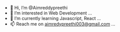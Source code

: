 - 👋 Hi, I’m @Aimreddypreethi
- 👀 I’m interested in Web Development ...
- 🌱 I’m currently learning Javascript, React  ...
- 📫 Reach me on aimredypreethi003@gmail.com ...


